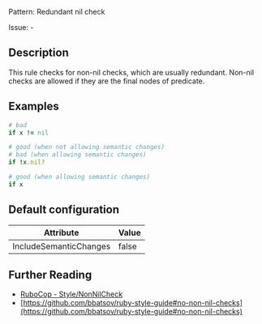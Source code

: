 Pattern: Redundant nil check

Issue: -

## Description

This rule checks for non-nil checks, which are usually redundant. Non-nil checks are allowed if they are the final nodes of predicate.

## Examples

```ruby
# bad
if x != nil

# good (when not allowing semantic changes)
# bad (when allowing semantic changes)
if !x.nil?

# good (when allowing semantic changes)
if x
```

## Default configuration

Attribute | Value
--- | ---
IncludeSemanticChanges | false

## Further Reading

* [RuboCop - Style/NonNilCheck](https://rubocop.readthedocs.io/en/latest/cops_style/#stylenonnilcheck)
* [https://github.com/bbatsov/ruby-style-guide#no-non-nil-checks](https://github.com/bbatsov/ruby-style-guide#no-non-nil-checks)
